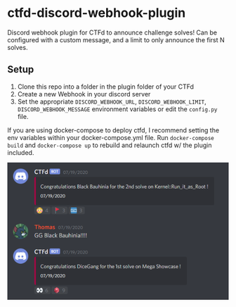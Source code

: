 # ctfd-discord-webhook-plugin

Discord webhook plugin for CTFd to announce challenge solves! Can be configured with a custom message, and a limit to only announce the first N solves.

## Setup
1. Clone this repo into a folder in the plugin folder of your CTFd
2. Create a new Webhook in your discord server
3. Set the appropriate `DISCORD_WEBHOOK_URL`, `DISCORD_WEBHOOK_LIMIT`, `DISCORD_WEBHOOK_MESSAGE` environment variables or edit the `config.py` file.

If you are using docker-compose to deploy ctfd, I recommend setting the env variables within your docker-compose.yml file. Run `docker-compose build` and `docker-compose up` to rebuild and relaunch ctfd w/ the plugin included.


![preview](./discord-webhook-preview.png)
